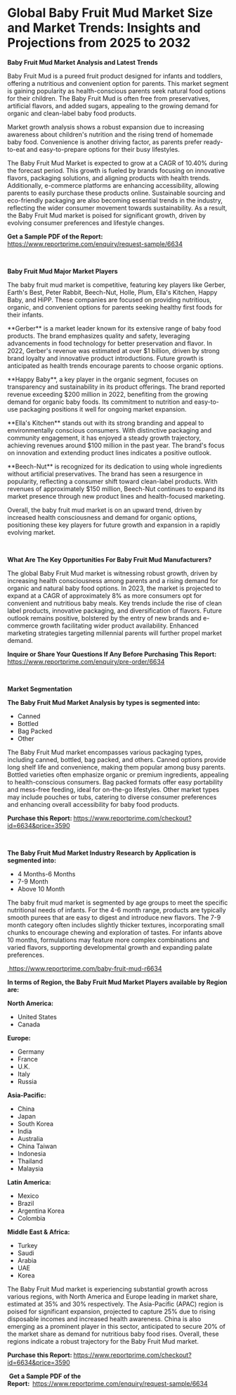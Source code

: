<p><h1>Global Baby Fruit Mud Market Size and Market Trends: Insights and Projections from 2025 to 2032</h1></p><p><strong>Baby Fruit Mud Market Analysis and Latest Trends</strong></p>
<p><p>Baby Fruit Mud is a pureed fruit product designed for infants and toddlers, offering a nutritious and convenient option for parents. This market segment is gaining popularity as health-conscious parents seek natural food options for their children. The Baby Fruit Mud is often free from preservatives, artificial flavors, and added sugars, appealing to the growing demand for organic and clean-label baby food products.</p><p>Market growth analysis shows a robust expansion due to increasing awareness about children's nutrition and the rising trend of homemade baby food. Convenience is another driving factor, as parents prefer ready-to-eat and easy-to-prepare options for their busy lifestyles.</p><p>The Baby Fruit Mud Market is expected to grow at a CAGR of 10.40% during the forecast period. This growth is fueled by brands focusing on innovative flavors, packaging solutions, and aligning products with health trends. Additionally, e-commerce platforms are enhancing accessibility, allowing parents to easily purchase these products online. Sustainable sourcing and eco-friendly packaging are also becoming essential trends in the industry, reflecting the wider consumer movement towards sustainability. As a result, the Baby Fruit Mud market is poised for significant growth, driven by evolving consumer preferences and lifestyle changes.</p></p>
<p><strong>Get a Sample PDF of the Report:&nbsp;</strong> <a href="https://www.reportprime.com/enquiry/request-sample/6634?utm_campaign=4557&utm_medium=2&utm_source=Github&utm_content=ia&utm_term=16052025&utm_id=baby-fruit-mud">https://www.reportprime.com/enquiry/request-sample/6634</a></p>
<p>&nbsp;</p>
<p><strong>Baby Fruit Mud Major Market Players</strong></p>
<p><p>The baby fruit mud market is competitive, featuring key players like Gerber, Earth's Best, Peter Rabbit, Beech-Nut, Holle, Plum, Ella's Kitchen, Happy Baby, and HiPP. These companies are focused on providing nutritious, organic, and convenient options for parents seeking healthy first foods for their infants.</p><p>**Gerber** is a market leader known for its extensive range of baby food products. The brand emphasizes quality and safety, leveraging advancements in food technology for better preservation and flavor. In 2022, Gerber's revenue was estimated at over $1 billion, driven by strong brand loyalty and innovative product introductions. Future growth is anticipated as health trends encourage parents to choose organic options.</p><p>**Happy Baby**, a key player in the organic segment, focuses on transparency and sustainability in its product offerings. The brand reported revenue exceeding $200 million in 2022, benefiting from the growing demand for organic baby foods. Its commitment to nutrition and easy-to-use packaging positions it well for ongoing market expansion.</p><p>**Ella's Kitchen** stands out with its strong branding and appeal to environmentally conscious consumers. With distinctive packaging and community engagement, it has enjoyed a steady growth trajectory, achieving revenues around $100 million in the past year. The brand's focus on innovation and extending product lines indicates a positive outlook.</p><p>**Beech-Nut** is recognized for its dedication to using whole ingredients without artificial preservatives. The brand has seen a resurgence in popularity, reflecting a consumer shift toward clean-label products. With revenues of approximately $150 million, Beech-Nut continues to expand its market presence through new product lines and health-focused marketing.</p><p>Overall, the baby fruit mud market is on an upward trend, driven by increased health consciousness and demand for organic options, positioning these key players for future growth and expansion in a rapidly evolving market.</p></p>
<p>&nbsp;</p>
<p><strong>What Are The Key Opportunities For Baby Fruit Mud Manufacturers?</strong></p>
<p><p>The global Baby Fruit Mud market is witnessing robust growth, driven by increasing health consciousness among parents and a rising demand for organic and natural baby food options. In 2023, the market is projected to expand at a CAGR of approximately 8% as more consumers opt for convenient and nutritious baby meals. Key trends include the rise of clean label products, innovative packaging, and diversification of flavors. Future outlook remains positive, bolstered by the entry of new brands and e-commerce growth facilitating wider product availability. Enhanced marketing strategies targeting millennial parents will further propel market demand.</p></p>
<p><strong>Inquire or Share Your Questions If Any Before Purchasing This Report:</strong> <a href="https://www.reportprime.com/enquiry/pre-order/6634?utm_campaign=4557&utm_medium=2&utm_source=Github&utm_content=ia&utm_term=16052025&utm_id=baby-fruit-mud">https://www.reportprime.com/enquiry/pre-order/6634</a></p>
<p>&nbsp;</p>
<p><strong>Market Segmentation</strong></p>
<p><strong>The Baby Fruit Mud Market Analysis by types is segmented into:</strong></p>
<p><ul><li>Canned</li><li>Bottled</li><li>Bag Packed</li><li>Other</li></ul></p>
<p><p>The Baby Fruit Mud market encompasses various packaging types, including canned, bottled, bag packed, and others. Canned options provide long shelf life and convenience, making them popular among busy parents. Bottled varieties often emphasize organic or premium ingredients, appealing to health-conscious consumers. Bag packed formats offer easy portability and mess-free feeding, ideal for on-the-go lifestyles. Other market types may include pouches or tubs, catering to diverse consumer preferences and enhancing overall accessibility for baby food products.</p></p>
<p><strong>Purchase this Report:&nbsp;</strong><a href="https://www.reportprime.com/checkout?id=6634&price=3590&utm_campaign=4557&utm_medium=2&utm_source=Github&utm_content=ia&utm_term=16052025&utm_id=baby-fruit-mud">https://www.reportprime.com/checkout?id=6634&price=3590</a></p>
<p>&nbsp;</p>
<p><strong>The Baby Fruit Mud Market Industry Research by Application is segmented into:</strong></p>
<p><ul><li>4 Months-6 Months</li><li>7-9 Month</li><li>Above 10 Month</li></ul></p>
<p><p>The baby fruit mud market is segmented by age groups to meet the specific nutritional needs of infants. For the 4-6 month range, products are typically smooth purees that are easy to digest and introduce new flavors. The 7-9 month category often includes slightly thicker textures, incorporating small chunks to encourage chewing and exploration of tastes. For infants above 10 months, formulations may feature more complex combinations and varied flavors, supporting developmental growth and expanding palate preferences.</p></p>
<p><a href="https://www.reportprime.com/baby-fruit-mud-r6634?utm_campaign=4557&utm_medium=2&utm_source=Github&utm_content=ia&utm_term=16052025&utm_id=baby-fruit-mud">&nbsp;https://www.reportprime.com/baby-fruit-mud-r6634</a></p>
<p><strong>In terms of Region, the Baby Fruit Mud Market Players available by Region are:</strong></p>
<p>
    <p> <strong> North America: </strong>
        <ul>
            <li>United States</li>
            <li>Canada</li>
        </ul>
        </p> 
    <p> <strong> Europe: </strong>
        <ul>
            <li>Germany</li>
            <li>France</li>
            <li>U.K.</li>
            <li>Italy</li>
            <li>Russia</li>
        </ul>
        </p> 
    <p> <strong> Asia-Pacific: </strong>
        <ul>
            <li>China</li>
            <li>Japan</li>
            <li>South Korea</li>
            <li>India</li>
            <li>Australia</li>
            <li>China Taiwan</li>
            <li>Indonesia</li>
            <li>Thailand</li>
            <li>Malaysia</li>
        </ul>
        </p> 
    <p> <strong> Latin America: </strong>
        <ul>
            <li>Mexico</li>
            <li>Brazil</li>
            <li>Argentina Korea</li>
            <li>Colombia</li>
        </ul>
        </p> 
    <p> <strong> Middle East & Africa: </strong>
        <ul>
            <li>Turkey</li>
            <li>Saudi</li>
            <li>Arabia</li>
            <li>UAE</li>
            <li>Korea</li>
        </ul>
    </p>
    </p>
<p><p>The Baby Fruit Mud market is experiencing substantial growth across various regions, with North America and Europe leading in market share, estimated at 35% and 30% respectively. The Asia-Pacific (APAC) region is poised for significant expansion, projected to capture 25% due to rising disposable incomes and increased health awareness. China is also emerging as a prominent player in this sector, anticipated to secure 20% of the market share as demand for nutritious baby food rises. Overall, these regions indicate a robust trajectory for the Baby Fruit Mud market.</p></p>
<p><strong>Purchase this Report: </strong><a href="https://www.reportprime.com/checkout?id=6634&price=3590&utm_campaign=4557&utm_medium=2&utm_source=Github&utm_content=ia&utm_term=16052025&utm_id=baby-fruit-mud">https://www.reportprime.com/checkout?id=6634&price=3590</a></p>
<p>&nbsp;<strong>Get a Sample PDF of the Report:&nbsp;&nbsp;</strong><a href="https://www.reportprime.com/enquiry/request-sample/6634?utm_campaign=4557&utm_medium=2&utm_source=Github&utm_content=ia&utm_term=16052025&utm_id=baby-fruit-mud">https://www.reportprime.com/enquiry/request-sample/6634</a></p>
<p><strong></strong></p>
<p><p></p><p></p><p></p></p>